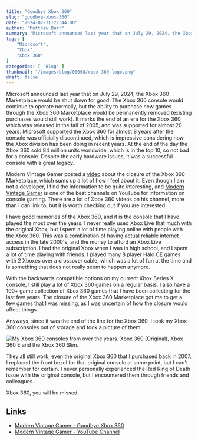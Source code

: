 ```yaml
---
title: "Goodbye Xbox 360"
slug: "goodbye-xbox-360"
date: "2024-07-31T22:44:00"
author: "Matthew Burr"
summary: "Microsoft announced last year that on July 29, 2024, the Xbox 360 Marketplace would be shut down for good. The Xbox 360 console would continue to operate normally, but the ability to purchase new games through the Xbox 360 Marketplace would be permanently removed (existing purchases would still work). It marks the end of an era for the Xbox 360, which was released in the fall of 2005, and was supported for almost 20 years. Microsoft supported the Xbox 360 for almost 8 years after the console was officially discontinued, which is impressive considering how the Xbox division has been doing in recent years. At the end of the day the Xbox 360 sold 84 million units worldwide, which is in the top 10, so not bad for a console. Despite the early hardware issues, it was a successful console with a great legacy."
tags: [
    "Microsoft",
    "Xbox",
    "Xbox 360"
]
categories: [ "Blog" ]
thumbnail: "/images/blog/00068/xbox-360-logo.png"
draft: false
---
```


Microsoft announced last year that on July 29, 2024, the Xbox 360 Marketplace would be shut down for good. The Xbox 360 console would continue to operate normally, but the ability to purchase new games through the Xbox 360 Marketplace would be permanently removed (existing purchases would still work). It marks the end of an era for the Xbox 360, which was released in the fall of 2005, and was supported for almost 20 years. Microsoft supported the Xbox 360 for almost 8 years after the console was officially discontinued, which is impressive considering how the Xbox division has been doing in recent years. At the end of the day the Xbox 360 sold 84 million units worldwide, which is in the top 10, so not bad for a console. Despite the early hardware issues, it was a successful console with a great legacy.

Modern Vintage Gamer posted a [video](https://www.youtube.com/watch?v=eQxUutzKsms) about the closure of the Xbox 360 Marketplace, which sums up a lot of how I feel about it. Even though I am not a developer, I find the information to be quite interesting, and [Modern Vintage Gamer](https://www.youtube.com/@ModernVintageGamer) is one of the best channels on YouTube for information on console gaming. There are a lot of Xbox 360 videos on his channel, more than I can link to, but it is worth checking out if you are interested.

I have good memories of the Xbox 360, and it is the console that I have played the most over the years. I never really used Xbox Live that much with the original Xbox, but I spent a lot of time playing online with people with the Xbox 360. This was a combination of having actual reliable internet access in the late 2000's, and the money to afford an Xbox Live subscription. I had the original Xbox when I was in high school, and I spent a lot of time playing with friends. I played many 8 player Halo CE games with 2 Xboxes over a crossover cable, which was a lot of fun at the time and is something that does not really seem to happen anymore.

With the backwards compatible options on my current Xbox Series X console, I still play a lot of Xbox 360 games on a regular basis. I also have a 100+ game collection of Xbox 360 games that I have been collecting for the last few years. The closure of the Xbox 360 Marketplace got me to get a few games that I was missing, as I was uncertain of how the closure would affect things.

Anyways, since it was the end of the line for the Xbox 360, I took my Xbox 360 consoles out of storage and took a picture of them:

![My Xbox 360 consoles from over the years. Xbox 360 (Original), Xbox 360 E and the Xbox 360 Slim.](/images/blog/00068/xbox-360-family-portrait.jpg)

They all still work, even the original Xbox 360 that I purchased back in 2007. I replaced the front bezel for that original console at some point, but I can't remember for certain. I never personally experienced the Red Ring of Death issue with the original console, but I encountered them through friends and colleagues.

Xbox 360, you will be missed.

## Links ##

* [Modern Vintage Gamer - Goodbye Xbox 360](https://www.youtube.com/watch?v=eQxUutzKsms)
* [Modern Vintage Gamer - YouTube Channel](https://www.youtube.com/@ModernVintageGamer)
